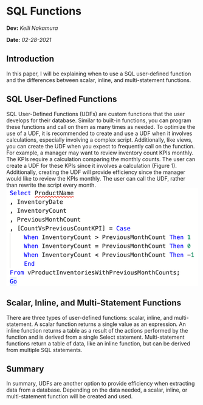 # SQL Functions
**Dev:** *Kelli Nakamura*

**Date:** *02-28-2021*

## Introduction
In this paper, I will be explaining when to use a SQL user-defined function and the differences between scalar, inline, and multi-statement functions.

## SQL User-Defined Functions
SQL User-Defined Functions (UDFs) are custom functions that the user develops for their database. Similar to built-in functions, you can program these functions and call on them as many times as needed. To optimize the use of a UDF, it is recommended to create and use a UDF when it involves calculations, especially involving a complex script. Additionally, like views, you can create the UDF when you expect to frequently call on the function. For example, a manager may want to review inventory count KPIs monthly. The KPIs require a calculation comparing the monthly counts. The user can create a UDF for these KPIs since it involves a calculation (Figure 1). Additionally, creating the UDF will provide efficiency since the manager would like to review the KPIs monthly. The user can call the UDF, rather than rewrite the script every month. 
![alt text](https://github.com/kellin12/DBFoundations-Module07/blob/main/Docs/KPI%20Script%20Screenshot.png "Figure 1: Example of a function created for inventory count KPIs")

## Scalar, Inline, and Multi-Statement Functions
There are three types of user-defined functions: scalar, inline, and multi-statement. A scalar function returns a single value as an expression. An inline function returns a table as a result of the actions performed by the function and is derived from a single Select statement. Multi-statement functions return a table of data, like an inline function, but can be derived from multiple SQL statements. 

## Summary
In summary, UDFs are another option to provide efficiency when extracting data from a database. Depending on the data needed, a scalar, inline, or multi-statement function will be created and used. 

